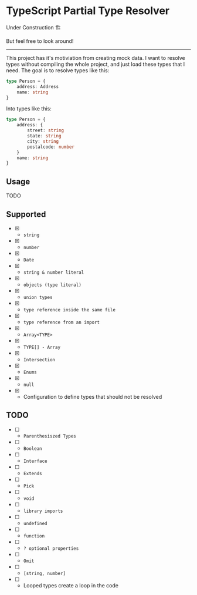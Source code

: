 # TypeScript Partial Type Resolver

Under Construction 🏗

But feel free to look around!

---

This project has it's motiviation from creating mock data. I want to resolve types without compiling the whole project, and just load these types that I need. The goal is to resolve types like this:

```ts
type Person = {
	address: Address
	name: string
}
```

Into types like this:

```ts
type Person = {
	address: {
		street: string
		state: string
		city: string
		postalcode: number
	}
	name: string
}
```

## Usage

TODO

## Supported

- [x] - `string`
- [x] - `number`
- [x] - `Date`
- [x] - `string & number literal`
- [x] - `objects (type literal)`
- [x] - `union types`
- [x] - `type reference inside the same file`
- [x] - `type reference from an import`
- [x] - `Array<TYPE>`
- [x] - `TYPE[] - Array`
- [x] - `Intersection`
- [x] - `Enums`
- [x] - `null`
- [x] - Configuration to define types that should not be resolved

## TODO

- [ ] - `Parenthesiszed Types`
- [ ] - `Boolean`
- [ ] - `Interface`
- [ ] - `Extends`
- [ ] - `Pick`
- [ ] - `void`
- [ ] - `library imports`
- [ ] - `undefined`
- [ ] - `function`
- [ ] - `? optional properties`
- [ ] - `Omit`
- [ ] - `[string, number]`
- [ ] - Looped types create a loop in the code
